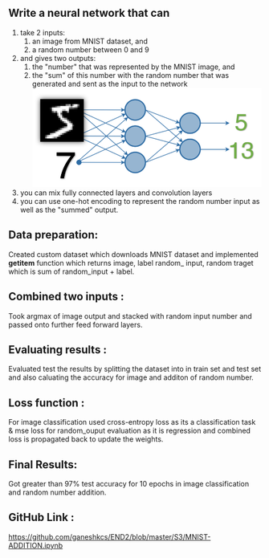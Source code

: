 ## Write a neural network that can

1. take 2 inputs:
   1. an image from MNIST dataset, and
   2. a random number between 0 and 9
2. and gives two outputs:
   1. the "number" that was represented by the MNIST image, and
   2. the "sum" of this number with the random number that was generated and sent as the input to the network
      ![NN.png](https://github.com/ganeshkcs/END2/blob/master/S3/assign-2.png)   
3. you can mix fully connected layers and convolution layers
4. you can use one-hot encoding to represent the random number input as well as the "summed" output. 

## Data preparation: 

Created custom dataset which downloads MNIST dataset and implemented  __getitem__ function which returns image, label random_ input, random 
traget which is sum of random_input + label.

## Combined two inputs :

Took argmax of image output and stacked with random input number and passed onto further feed forward layers.


## Evaluating results : 
Evaluated test the results by splitting the dataset into in train set and test set and also caluating the accuracy for image and additon of random number.


## Loss function : 

For image classification used cross-entropy loss as its a classification task & mse loss for random_ouput evaluation as it is regression and combined loss is propagated back to update the weights.

## Final Results:

Got greater than 97% test accuracy for 10 epochs in image classification and random number addition.

## GitHub Link : 
https://github.com/ganeshkcs/END2/blob/master/S3/MNIST-ADDITION.ipynb

